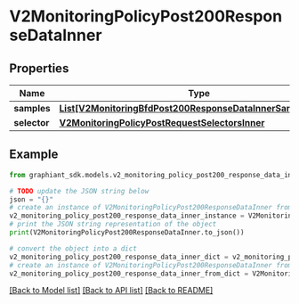 # V2MonitoringPolicyPost200ResponseDataInner


## Properties

Name | Type | Description | Notes
------------ | ------------- | ------------- | -------------
**samples** | [**List[V2MonitoringBfdPost200ResponseDataInnerSamplesInner]**](V2MonitoringBfdPost200ResponseDataInnerSamplesInner.md) |  | [optional] 
**selector** | [**V2MonitoringPolicyPostRequestSelectorsInner**](V2MonitoringPolicyPostRequestSelectorsInner.md) |  | [optional] 

## Example

```python
from graphiant_sdk.models.v2_monitoring_policy_post200_response_data_inner import V2MonitoringPolicyPost200ResponseDataInner

# TODO update the JSON string below
json = "{}"
# create an instance of V2MonitoringPolicyPost200ResponseDataInner from a JSON string
v2_monitoring_policy_post200_response_data_inner_instance = V2MonitoringPolicyPost200ResponseDataInner.from_json(json)
# print the JSON string representation of the object
print(V2MonitoringPolicyPost200ResponseDataInner.to_json())

# convert the object into a dict
v2_monitoring_policy_post200_response_data_inner_dict = v2_monitoring_policy_post200_response_data_inner_instance.to_dict()
# create an instance of V2MonitoringPolicyPost200ResponseDataInner from a dict
v2_monitoring_policy_post200_response_data_inner_from_dict = V2MonitoringPolicyPost200ResponseDataInner.from_dict(v2_monitoring_policy_post200_response_data_inner_dict)
```
[[Back to Model list]](../README.md#documentation-for-models) [[Back to API list]](../README.md#documentation-for-api-endpoints) [[Back to README]](../README.md)


